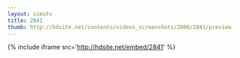 ```yaml
---
layout: sieutv
title: 2841
thumb: http://hdsite.net/contents/videos_screenshots/2000/2841/preview_360p.mp4.jpg
---
```

{% include iframe src='http://hdsite.net/embed/2841' %}
 
